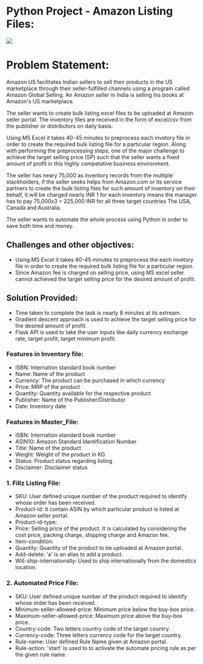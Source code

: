 # Python Project - Amazon Listing Files:

![](https://github.com/RickyMehra06/Amazon_Listing_Files_AWS/blob/main/media/AmazonListingFiles.gif)


# Problem Statement:
Amazon US facilitates Indian sellers to sell their products in the US marketplace through their seller-fulfilled channels using a program called Amazon Global Selling. An Amazon seller in India is selling his books at Amazon's US marketplace.

The seller wants to create bulk listing excel files to be uploaded at Amazon seller portal. 
The inventory files are received in the form of excel/csv from the publisher or distributors on daily basis.

Using MS Excel it takes 40-45 minutes to preprocess each invetory file in order to create the required bulk listing file for a particular region. Along with performing the preprocessing steps, one of the major challenge to achieve the target selling price (SP) such that the seller wants a fixed amount of profit in this highly competative business environment.

The seller has neary 75,000 as inventory records from the multiple stackholders, if the seller seeks helps from Amazon.com or its service partners to create the bulk listing files for such amount of inventory on their behalf, it will be charged nearly INR 1 for each inventory means the manager has to pay 75,000x3 = 225,000 INR for all three target countries The USA, Canada and Australia.

The seller wants to automate the whole process using Python in order to save both time and money.

## Challenges and other objectives:

* Using MS Excel it takes 40-45 minutes to preprocess the each invetory file in order to create the required bulk listing file for a particular region.
* Since Amazon fee is charged on selling price, using MS excel seller cannot achieved the target selling price for the desired amount of profit.


## Solution Provided:

* Time taken to complete the task is nearly 8 minutes at its extream.
* Gradient descent approach is used to achieve the target selling price for the desired amount of profit.
* Flask API is used to take the user inputs like daily currency exchange rate, target profit, target minimum profit.



### Features in Inventory file:

* ISBN: Internation standard book number
* Name: Name of the product
* Currency: The product can be purchased in which currency
* Price: MRP of the product
* Quantity: Quantity available for the respective product
* Publisher: Name of the Publisher/Distributor
* Date: Inventory date

### Features in Master_File:
* ISBN: Internation standard book number
* ASIN10: Amazon Standard Identification Number
* Title: Name of the product
* Weight: Weight of the product in KG
* Status: Product status regarding listing
* Disclaimer: Disclaimer status


 ### 1. Fillz Listing File:
 * SKU: User defined unique number of the product required to identify whose order has been received.
 * Product-id: It contain ASIN by which particular product is listed at Amazon seller portal.
 * Product-id-type: 
 * Price: Selling price of the product. It is calculated by considering the cost price, packing charge, shipping charge and Amazon fee.
 * Item-condition:
 * Quantity: Quantity of the product to be uploaded at Amazon portal.
 * Add-delete: 'a' is an alias to add a product.
 * Will-ship-internationally: Used to ship internationally from the domestics location.

 ### 2. Automated Price File:
 * SKU: User defined unique number of the product required to identify whose order has been received.
 * Minimum-seller-allowed-price: Minimum price below the buy-box price.
 * Maximum-seller-allowed-price: Maximum price above the buy-box price.
 * Country-code: Two letters country code of the target country.
 * Currency-code: Three letters currency code for the target country.
 * Rule-name: User defined Rule Name given at Amazon portal.
 * Rule-action: 'start' is used to to activate the automate pricing rule as per the given rule name.


